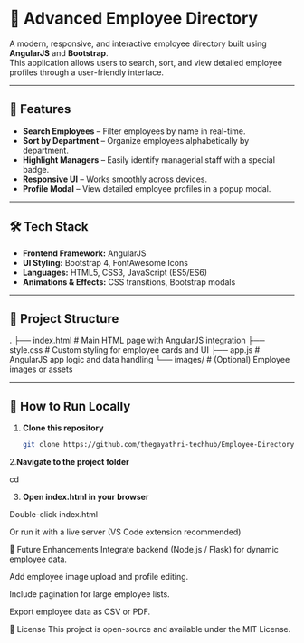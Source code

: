 # 🌟 Advanced Employee Directory

A modern, responsive, and interactive employee directory built using **AngularJS** and **Bootstrap**.  
This application allows users to search, sort, and view detailed employee profiles through a user-friendly interface.

---

## 📌 Features
- **Search Employees** – Filter employees by name in real-time.
- **Sort by Department** – Organize employees alphabetically by department.
- **Highlight Managers** – Easily identify managerial staff with a special badge.
- **Responsive UI** – Works smoothly across devices.
- **Profile Modal** – View detailed employee profiles in a popup modal.

---

## 🛠 Tech Stack
- **Frontend Framework:** AngularJS
- **UI Styling:** Bootstrap 4, FontAwesome Icons
- **Languages:** HTML5, CSS3, JavaScript (ES5/ES6)
- **Animations & Effects:** CSS transitions, Bootstrap modals

---

## 📂 Project Structure
.
├── index.html # Main HTML page with AngularJS integration
├── style.css # Custom styling for employee cards and UI
├── app.js # AngularJS app logic and data handling
└── images/ # (Optional) Employee images or assets


---

## 🚀 How to Run Locally
1. **Clone this repository**
   ```bash
   git clone https://github.com/thegayathri-techhub/Employee-Directory.git

2.**Navigate to the project folder**

cd <repo-name>

3. **Open index.html in your browser**

Double-click index.html

Or run it with a live server (VS Code extension recommended)

📌 Future Enhancements
Integrate backend (Node.js / Flask) for dynamic employee data.

Add employee image upload and profile editing.

Include pagination for large employee lists.

Export employee data as CSV or PDF.

📜 License
This project is open-source and available under the MIT License.



